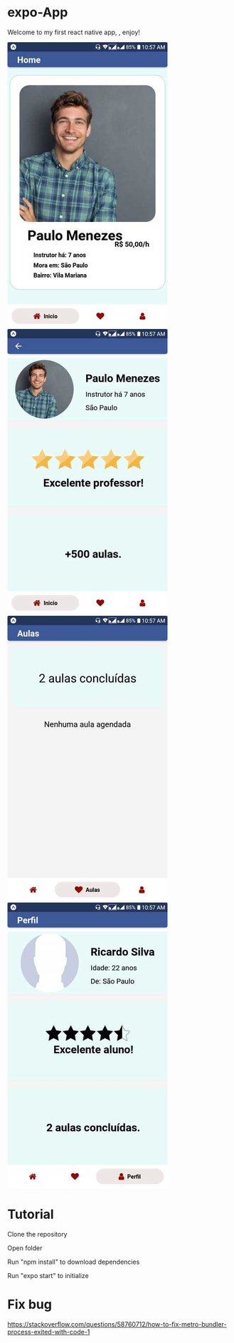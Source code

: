# expo-App

Welcome to my first react native app, , enjoy!

![](https://raw.githubusercontent.com/Fallitz/expoApp/master/images/01_360x640.jpg) ![](https://raw.githubusercontent.com/Fallitz/expoApp/master/images/02_360x640.jpg) ![](https://raw.githubusercontent.com/Fallitz/expoApp/master/images/03_360x640.jpg) ![](https://raw.githubusercontent.com/Fallitz/expoApp/master/images/04_360x640.jpg)

# Tutorial

Clone the repository

Open folder

Run "npm install" to download dependencies

Run "expo start" to initialize

# Fix bug

https://stackoverflow.com/questions/58760712/how-to-fix-metro-bundler-process-exited-with-code-1
